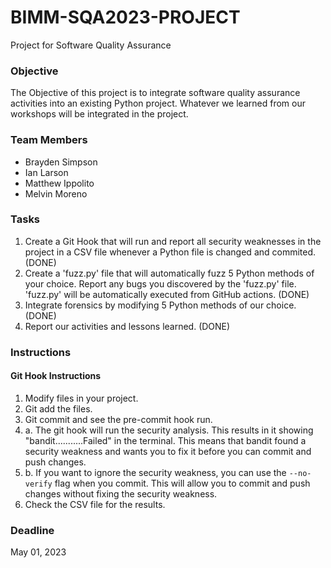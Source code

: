 # BIMM-SQA2023-PROJECT
Project for Software Quality Assurance

### Objective
The Objective of this project is to integrate software quality assurance activities into an existing Python project. Whatever we learned from our workshops will be integrated in the project.

### Team Members
- Brayden Simpson
- Ian Larson
- Matthew Ippolito
- Melvin Moreno

### Tasks
1. Create a Git Hook that will run and report all security weaknesses in the project in a CSV file whenever a Python file  is changed and commited. (DONE)
2. Create a 'fuzz.py' file that will automatically fuzz 5 Python methods of your choice. Report any bugs you discovered by the 'fuzz.py' file. 'fuzz.py' will be automatically executed from GitHub actions. (DONE)
3. Integrate forensics by modifying 5 Python methods of our choice. (DONE)
4. Report our activities and lessons learned. (DONE)

### Instructions
#### Git Hook Instructions
1. Modify files in your project.
2. Git add the files.
3. Git commit and see the pre-commit hook run.
4. a. The git hook will run the security analysis. This results in it showing "bandit...........Failed" in the terminal. This means that bandit found a security weakness and wants you to fix it before you can commit and push changes.
4. b. If you want to ignore the security weakness, you can use the `--no-verify` flag when you commit. This will allow you to commit and push changes without fixing the security weakness.
5. Check the CSV file for the results.

### Deadline
May 01, 2023
